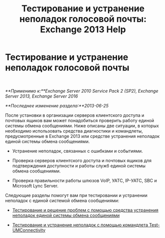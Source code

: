 ﻿---
title: 'Тестирование и устранение неполадок голосовой почты: Exchange 2013 Help'
TOCTitle: Тестирование и устранение неполадок голосовой почты
ms:assetid: eafb53fe-2fa9-437c-9369-aec324cc13ce
ms:mtpsurl: https://technet.microsoft.com/ru-ru/library/Dd351227(v=EXCHG.150)
ms:contentKeyID: 56271239
ms.date: 05/22/2018
mtps_version: v=EXCHG.150
ms.translationtype: MT
---

# Тестирование и устранение неполадок голосовой почты

 

_**Применимо к:**Exchange Server 2010 Service Pack 2 (SP2), Exchange Server 2013, Exchange Server 2016_

_**Последнее изменение раздела:**2013-06-25_

После установки в организации серверов клиентского доступа и почтовых ящиков вам может понадобиться проверить работу единой системы обмена сообщениями. Ниже описаны две ситуации, в которых необходимо использовать средства диагностики и командлеты, предусмотренные в Exchange 2013 или средстве устранения неполадок единой системы обмена сообщениями.

  - Устранение неполадок, связанных с ошибками и событиями.

  - Проверка серверов клиентского доступа и почтовых ящиков для подтверждения доступности и работы служб единой системы обмена сообщениями.

  - Проверка правильности работы шлюзов VoIP, УАТС, IP-УАТС, SBC и Microsoft Lync Server.

Следующие разделы помогут вам при тестировании и устранении неполадок с единой системой обмена сообщениями:

  - [Тестирование и решение проблем с помощью средства устранения неполадок единой системы обмена сообщениями](testing-and-troubleshooting-with-the-um-troubleshooting-tool-exchange-2013-help.md)

  - [Тестирование и устранение неполадок с помощью командлета Test-UMConnectivity](testing-and-troubleshooting-with-the-test-umconnectivity-cmdlet-exchange-2013-help.md)

